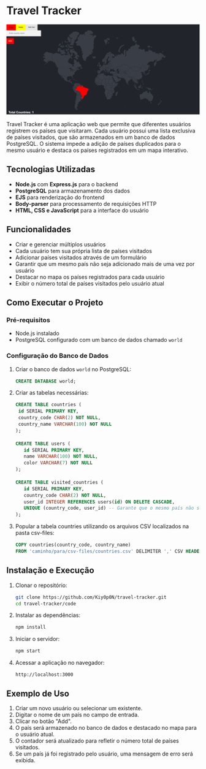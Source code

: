 # Travel Tracker  

![Exemplo de execução](image/image.png)  

Travel Tracker é uma aplicação web que permite que diferentes usuários registrem os países que visitaram. Cada usuário possui uma lista exclusiva de países visitados, que são armazenados em um banco de dados PostgreSQL. O sistema impede a adição de países duplicados para o mesmo usuário e destaca os países registrados em um mapa interativo.  

## Tecnologias Utilizadas  

- **Node.js** com **Express.js** para o backend  
- **PostgreSQL** para armazenamento dos dados  
- **EJS** para renderização do frontend  
- **Body-parser** para processamento de requisições HTTP  
- **HTML, CSS e JavaScript** para a interface do usuário  

## Funcionalidades  

- Criar e gerenciar múltiplos usuários  
- Cada usuário tem sua própria lista de países visitados  
- Adicionar países visitados através de um formulário  
- Garantir que um mesmo país não seja adicionado mais de uma vez por usuário  
- Destacar no mapa os países registrados para cada usuário  
- Exibir o número total de países visitados pelo usuário atual  

## Como Executar o Projeto  

### Pré-requisitos  
- Node.js instalado  
- PostgreSQL configurado com um banco de dados chamado `world`  

### Configuração do Banco de Dados  

1. Criar o banco de dados `world` no PostgreSQL:  

   ```sql
   CREATE DATABASE world;
   ```
2. Criar as tabelas necessárias:

   ```sql
   CREATE TABLE countries (
    id SERIAL PRIMARY KEY,
    country_code CHAR(2) NOT NULL,
    country_name VARCHAR(100) NOT NULL
   );

   CREATE TABLE users (
      id SERIAL PRIMARY KEY,
      name VARCHAR(100) NOT NULL,
      color VARCHAR(7) NOT NULL
   );

   CREATE TABLE visited_countries (
      id SERIAL PRIMARY KEY,
      country_code CHAR(2) NOT NULL,
      user_id INTEGER REFERENCES users(id) ON DELETE CASCADE,
      UNIQUE (country_code, user_id) -- Garante que o mesmo país não seja adicionado duas vezes para o mesmo usuário
   );

   ```

3. Popular a tabela countries utilizando os arquivos CSV localizados na pasta csv-files:
 
   ```sql
   COPY countries(country_code, country_name)
   FROM 'caminho/para/csv-files/countries.csv' DELIMITER ',' CSV HEADER;
   ```

## Instalação e Execução
1. Clonar o repositório:
   ```bash
   git clone https://github.com/Kiy0p0N/travel-tracker.git
   cd travel-tracker/code
   ```
2. Instalar as dependências:
   ```bash
   npm install
   ```

3. Iniciar o servidor:
   ```bash
   npm start
   ```

4. Acessar a aplicação no navegador:
   ```
   http://localhost:3000
   ```
## Exemplo de Uso
1. Criar um novo usuário ou selecionar um existente.
2. Digitar o nome de um país no campo de entrada.
3. Clicar no botão "Add".
4. O país será armazenado no banco de dados e destacado no mapa para o usuário atual.
5. O contador será atualizado para refletir o número total de países visitados.
6. Se um país já foi registrado pelo usuário, uma mensagem de erro será exibida.